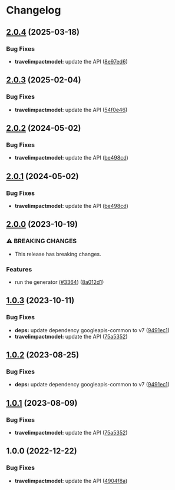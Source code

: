 # Changelog

## [2.0.4](https://github.com/googleapis/google-api-nodejs-client/compare/travelimpactmodel-v2.0.3...travelimpactmodel-v2.0.4) (2025-03-18)


### Bug Fixes

* **travelimpactmodel:** update the API ([8e97ed6](https://github.com/googleapis/google-api-nodejs-client/commit/8e97ed64328a243f2f524ef6c4c00e22d58531f2))

## [2.0.3](https://github.com/googleapis/google-api-nodejs-client/compare/travelimpactmodel-v2.0.2...travelimpactmodel-v2.0.3) (2025-02-04)


### Bug Fixes

* **travelimpactmodel:** update the API ([54f0e46](https://github.com/googleapis/google-api-nodejs-client/commit/54f0e46f9e793e697b9b5b7a3dc3b82b6c551bb0))

## [2.0.2](https://github.com/googleapis/google-api-nodejs-client/compare/travelimpactmodel-v2.0.1...travelimpactmodel-v2.0.2) (2024-05-02)


### Bug Fixes

* **travelimpactmodel:** update the API ([be498cd](https://github.com/googleapis/google-api-nodejs-client/commit/be498cde964258f31edd0d32e5032555b4bf0211))

## [2.0.1](https://github.com/googleapis/google-api-nodejs-client/compare/travelimpactmodel-v2.0.0...travelimpactmodel-v2.0.1) (2024-05-02)


### Bug Fixes

* **travelimpactmodel:** update the API ([be498cd](https://github.com/googleapis/google-api-nodejs-client/commit/be498cde964258f31edd0d32e5032555b4bf0211))

## [2.0.0](https://github.com/googleapis/google-api-nodejs-client/compare/travelimpactmodel-v1.0.3...travelimpactmodel-v2.0.0) (2023-10-19)


### ⚠ BREAKING CHANGES

* This release has breaking changes.

### Features

* run the generator ([#3364](https://github.com/googleapis/google-api-nodejs-client/issues/3364)) ([8a012d1](https://github.com/googleapis/google-api-nodejs-client/commit/8a012d18c1dd5499a087b114eda0f2c22baef203))

## [1.0.3](https://github.com/googleapis/google-api-nodejs-client/compare/travelimpactmodel-v1.0.2...travelimpactmodel-v1.0.3) (2023-10-11)


### Bug Fixes

* **deps:** update dependency googleapis-common to v7 ([9491ec1](https://github.com/googleapis/google-api-nodejs-client/commit/9491ec1cdc3c413e7d73edcfcd59cf5c28a7c855))
* **travelimpactmodel:** update the API ([75a5352](https://github.com/googleapis/google-api-nodejs-client/commit/75a53526311c82b6990ca3d30dd7803ff266149d))

## [1.0.2](https://github.com/googleapis/google-api-nodejs-client/compare/travelimpactmodel-v1.0.1...travelimpactmodel-v1.0.2) (2023-08-25)


### Bug Fixes

* **deps:** update dependency googleapis-common to v7 ([9491ec1](https://github.com/googleapis/google-api-nodejs-client/commit/9491ec1cdc3c413e7d73edcfcd59cf5c28a7c855))

## [1.0.1](https://github.com/googleapis/google-api-nodejs-client/compare/travelimpactmodel-v1.0.0...travelimpactmodel-v1.0.1) (2023-08-09)


### Bug Fixes

* **travelimpactmodel:** update the API ([75a5352](https://github.com/googleapis/google-api-nodejs-client/commit/75a53526311c82b6990ca3d30dd7803ff266149d))

## 1.0.0 (2022-12-22)


### Bug Fixes

* **travelimpactmodel:** update the API ([4904f8a](https://github.com/googleapis/google-api-nodejs-client/commit/4904f8a81351dc38b4f9a22a71f5d3413727caef))
